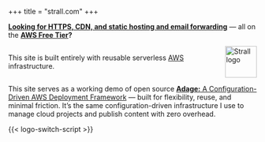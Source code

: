 +++
title = "strall.com"
+++

[**Looking for HTTPS, CDN, and static hosting and email forwarding**](/posts/serverless-site/) — all on the **[AWS Free Tier](https://aws.amazon.com/free/)?**

<p style="display: flex; align-items: center; gap: 0.5em;">
  <span>
    This site is built entirely with reusable serverless
    <a href="https://aws.amazon.com/">AWS</a> infrastructure.
  </span>
  <img
    class="theme-switch-logo"
    src="/assets/logo/logo-300x300.png"
    data-light="/assets/logo/logo-300x300.png"
    data-dark="/assets/logo/logo-300x300-inverted.png"
    style="width: 64px; height: 64px;"
    alt="Strall logo">
</p>

This site serves as a working demo of open source [**Adage:** A Configuration-Driven AWS Deployment Framework](https://adage.usekarma.dev/) — built for flexibility, reuse, and minimal friction. It’s the same configuration-driven infrastructure I use to manage cloud projects and publish content with zero overhead.

{{< logo-switch-script >}}
